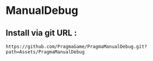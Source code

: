 # ManualDebug
## Install via git URL :
```
https://github.com/PragmaGame/PragmaManualDebug.git?path=Assets/PragmaManualDebug
```
